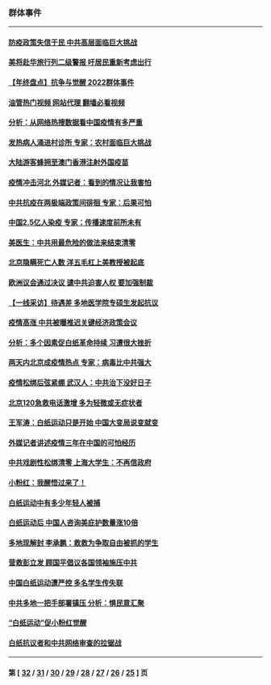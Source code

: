 ### 群体事件
---
#### [防疫政策失信于民 中共高层面临巨大挑战](../../pages/ncid279/n13894627.md?01010445) 
#### [美将赴华旅行列二级警报 吁居民重新考虑出行](../../pages/ncid279/n13894518.md?01010445) 
#### [【年终盘点】抗争与觉醒 2022群体事件](../../pages/ncid279/n13888314.md?01010445) 
#### [油管热门视频 网站代理 翻墙必看视频](http://138.2.39.72:81/youtube.html?epic-marker?01010445)
#### [分析：从网络热搜数据看中国疫情有多严重](../../pages/ncid279/n13893186.md?01010445) 
#### [发热病人涌进村诊所 专家：农村面临巨大挑战](../../pages/ncid279/n13892271.md?01010445) 
#### [大陆游客蜂拥至澳门香港注射外国疫苗](../../pages/ncid279/n13892276.md?01010445) 
#### [疫情冲击河北 外媒记者：看到的情况让我害怕](../../pages/ncid279/n13891260.md?01010445) 
#### [中共抗疫在两极端政策间徘徊 专家：后果可怕](../../pages/ncid279/n13891235.md?01010445) 
#### [中国2.5亿人染疫 专家：传播速度前所未有](../../pages/ncid279/n13890708.md?01010445) 
#### [美医生：中共用最危险的做法来结束清零](../../pages/ncid279/n13889983.md?01010445) 
#### [北京隐瞒死亡人数 洋五毛杠上美教授被起底](../../pages/ncid279/n13886904.md?01010445) 
#### [欧洲议会通过决议 谴中共迫害人权 要加强制裁](../../pages/ncid279/n13885670.md?01010445) 
#### [【一线采访】待遇差 多地医学院专硕生发起抗议](../../pages/ncid279/n13883914.md?01010445) 
#### [疫情高涨 中共被曝推迟关键经济政策会议](../../pages/ncid279/n13884170.md?01010445) 
#### [分析：多个因素促白纸革命持续 习遭很大挫折](../../pages/ncid279/n13872455.md?01010445) 
#### [两天内北京成疫情热点 专家：病毒比中共强大](../../pages/ncid279/n13883440.md?01010445) 
#### [疫情松绑后弦紧绷 武汉人：中共治下没好日子](../../pages/ncid279/n13882348.md?01010445) 
#### [北京120急救电话激增 多为轻微或无症状者](../../pages/ncid279/n13882340.md?01010445) 
#### [王军涛：白纸运动只是开始 中国大变局说变就变](../../pages/ncid279/n13882183.md?01010445) 
#### [外媒记者讲述疫情三年在中国的可怕经历](../../pages/ncid279/n13881853.md?01010445) 
#### [中共戏剧性松绑清零 上海大学生：不再信政府](../../pages/ncid279/n13880836.md?01010445) 
#### [小粉红：我醒悟过来了！](../../pages/ncid279/n13881756.md?01010445) 
#### [白纸运动中有多少年轻人被捕](../../pages/ncid279/n13881065.md?01010445) 
#### [白纸运动后 中国人咨询美庇护数量涨10倍](../../pages/ncid279/n13881172.md?01010445) 
#### [多地现解封 李承鹏：救救为争取自由被抓的学生](../../pages/ncid279/n13876918.md?01010445) 
#### [营救彭立发 顾国平倡议各国领袖施压中共](../../pages/ncid279/n13878701.md?01010445) 
#### [中国白纸运动遭严控 多名学生传失联](../../pages/ncid279/n13878652.md?01010445) 
#### [中共多地一把手部署镇压 分析：惧民意汇聚](../../pages/ncid279/n13878085.md?01010445) 
#### [“白纸运动”促小粉红觉醒](../../pages/ncid279/n13877842.md?01010445) 
#### [白纸抗议者和中共网络审查的拉锯战](../../pages/ncid279/n13877688.md?01010445) 

---
#### 第 [ [32](./32.md?01010445) / [31](./31.md?01010445) / [30](./30.md?01010445) / [29](./29.md?01010445) / [28](./28.md?01010445) / [27](./27.md?01010445) / [26](./26.md?01010445) / [25](./25.md?01010445) ] 页
